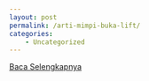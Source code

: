 ```yaml
---
layout: post
permalink: /arti-mimpi-buka-lift/
categories:
    - Uncategorized
---
```


[Baca Selengkapnya](/08)